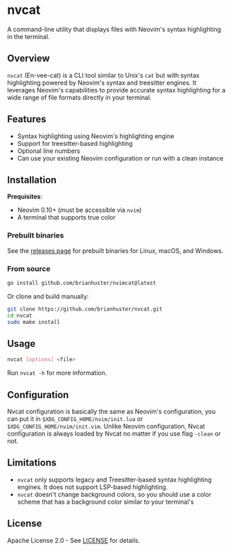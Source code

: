 # nvcat

A command-line utility that displays files with Neovim's syntax highlighting in the terminal.

## Overview

`nvcat` (En-vee-cat) is a CLI tool similar to Unix's `cat` but with syntax highlighting powered by Neovim's syntax and treesitter engines. It leverages Neovim's capabilities to provide accurate syntax highlighting for a wide range of file formats directly in your terminal.

## Features

- Syntax highlighting using Neovim's highlighting engine
- Support for treesitter-based highlighting
- Optional line numbers
- Can use your existing Neovim configuration or run with a clean instance

## Installation

**Prequisites**:
- Neovim 0.10+ (must be accessible via `nvim`)
- A terminal that supports true color

### Prebuilt binaries

See the [releases page](https://github.com/brianhuster/nvcat/releases) for prebuilt binaries for Linux, macOS, and Windows.

### From source

```bash
go install github.com/brianhuster/nvimcat@latest
```

Or clone and build manually:

```bash
git clone https://github.com/brianhuster/nvcat.git
cd nvcat
sudo make install
```

## Usage

```bash
nvcat [options] <file>
```

Run `nvcat -h` for more information.

## Configuration

Nvcat configuration is basically the same as Neovim's configuration, you can put it in `$XDG_CONFIG_HOME/nvim/init.lua` or `$XDG_CONFIG_HOME/nvim/init.vim`. Unlike Neovim configuration, Nvcat configuration is always loaded by Nvcat no matter if you use flag `-clean` or not.

## Limitations

- `nvcat` only supports legacy and Treesitter-based syntax highlighting engines. It does not support LSP-based highlighting.
- `nvcat` doesn't change background colors, so you should use a color scheme that has a background color similar to your terminal's

## License

Apache License 2.0 - See [LICENSE](LICENSE) for details.
